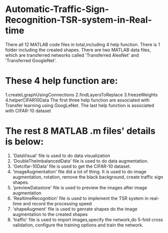 # Automatic-Traffic-Sign-Recognition-TSR-system-in-Real-time
There all 12 MATLAB code files in total,including 4 help function.
There is 1 folder including the created shapes.
There are two MATLAB data files, which are transferred networks
called 'Transferred AlexNet' and 'Transferred GoogleNet'.
# These 4 help function are:
1.createLgraphUsingConnections
2.findLayersToReplace
3.freezeWeights
4.helperCIFAR10Data
The first three help function are associated with Transfer learning
using GoogLeNet.
The last help function is associated with CIFAR-10 dataset
# The rest 8 MATLAB .m files' details is below:
1. 'DataVisual' file is used to do data visualization
2. 'DoubleTheImbalancedData' file is used to do data augmentation.
3. 'Getcifar-10Data' file is used to get the CIFAR-10 dataset.
4. 'imageAugmentation' file did a lot of thing. It is used to do
image augmentation, rotation, remove the black background, create
traffic sign shapes.
5. 'previewDatastore' file is used to preview the images after image
augmentation
6. 'RealtimeRecognition' file is used to implement the TSR system in 
real-time and record the processing speed
7. 'shapeAugment' file is used to genrate shapes do the image 
augmentation to the created shapes
8. 'traffic' file is used to import images,specify the network,do 
5-fold cross validation, configure the training options and train
the network.
